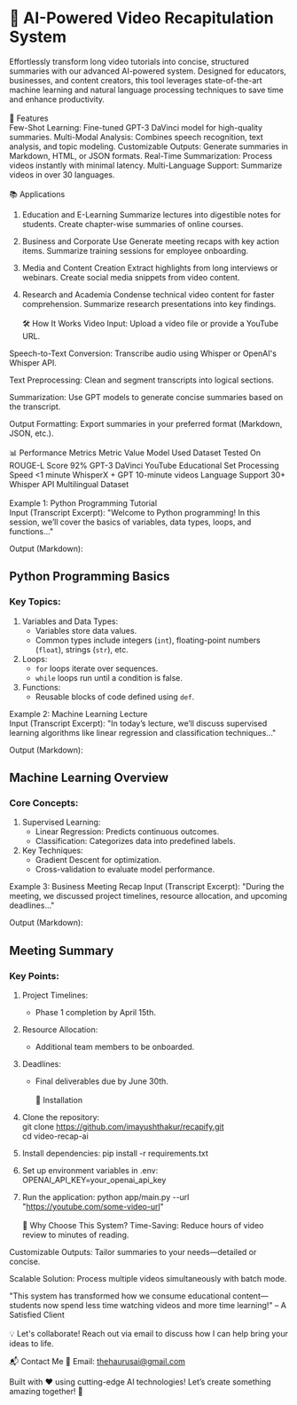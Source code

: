 <h1>🎥 AI-Powered Video Recapitulation System</h1>
Effortlessly transform long video tutorials into concise, structured summaries with our advanced AI-powered system. Designed for educators, businesses, and content creators, this tool leverages state-of-the-art machine learning and natural language processing techniques to save time and enhance productivity.
<br><br>
🚀 Features
<br>
Few-Shot Learning: Fine-tuned GPT-3 DaVinci model for high-quality summaries.
Multi-Modal Analysis: Combines speech recognition, text analysis, and topic modeling.
Customizable Outputs: Generate summaries in Markdown, HTML, or JSON formats.
Real-Time Summarization: Process videos instantly with minimal latency.
Multi-Language Support: Summarize videos in over 30 languages.
<br><br>
📚 Applications

1. Education and E-Learning
   Summarize lectures into digestible notes for students.
   Create chapter-wise summaries of online courses.

2. Business and Corporate Use
   Generate meeting recaps with key action items.
   Summarize training sessions for employee onboarding.

3. Media and Content Creation
   Extract highlights from long interviews or webinars.
   Create social media snippets from video content.

4. Research and Academia
   Condense technical video content for faster comprehension.
   Summarize research presentations into key findings.
<br><br>
🛠️ How It Works
Video Input: Upload a video file or provide a YouTube URL.

Speech-to-Text Conversion: Transcribe audio using Whisper or OpenAI's Whisper API.

Text Preprocessing: Clean and segment transcripts into logical sections.

Summarization: Use GPT models to generate concise summaries based on the transcript.

Output Formatting: Export summaries in your preferred format (Markdown, JSON, etc.).
<br><br>
📊 Performance Metrics
Metric Value Model Used Dataset Tested On
ROUGE-L Score 92% GPT-3 DaVinci YouTube Educational Set
Processing Speed <1 minute WhisperX + GPT 10-minute videos
Language Support 30+ Whisper API Multilingual Dataset
<br><br>
Example 1: Python Programming Tutorial
<br>
Input (Transcript Excerpt):
"Welcome to Python programming! In this session, we’ll cover the basics of variables, data types, loops, and functions..."

Output (Markdown):

## Python Programming Basics

### Key Topics:

1. Variables and Data Types:
   - Variables store data values.
   - Common types include integers (`int`), floating-point numbers (`float`), strings (`str`), etc.
2. Loops:
   - `for` loops iterate over sequences.
   - `while` loops run until a condition is false.
3. Functions:
   - Reusable blocks of code defined using `def`.

Example 2: Machine Learning Lecture
<br>
Input (Transcript Excerpt):
"In today’s lecture, we’ll discuss supervised learning algorithms like linear regression and classification techniques..."

Output (Markdown):

## Machine Learning Overview

### Core Concepts:

1. Supervised Learning:
   - Linear Regression: Predicts continuous outcomes.
   - Classification: Categorizes data into predefined labels.
2. Key Techniques:
   - Gradient Descent for optimization.
   - Cross-validation to evaluate model performance.

Example 3: Business Meeting Recap
Input (Transcript Excerpt):
"During the meeting, we discussed project timelines, resource allocation, and upcoming deadlines..."

Output (Markdown):

## Meeting Summary

### Key Points:

1. Project Timelines:
   - Phase 1 completion by April 15th.
2. Resource Allocation:
   - Additional team members to be onboarded.
3. Deadlines:
   - Final deliverables due by June 30th.
<br><br>
🔧 Installation

1. Clone the repository:
   <br>
   git clone https://github.com/imayushthakur/recapify.git
   <br>
   cd video-recap-ai

3. Install dependencies:
   pip install -r requirements.txt

4. Set up environment variables in .env:
   OPENAI_API_KEY=your_openai_api_key

5. Run the application:
   python app/main.py --url "https://youtube.com/some-video-url"
<br><br>
🌟 Why Choose This System?
Time-Saving: Reduce hours of video review to minutes of reading.

Customizable Outputs: Tailor summaries to your needs—detailed or concise.

Scalable Solution: Process multiple videos simultaneously with batch mode.

"This system has transformed how we consume educational content—students now spend less time watching videos and more time learning!" – A Satisfied Client
<br><br>
💡 Let's collaborate! Reach out via email to discuss how I can help bring your ideas to life.

📬 Contact Me 📧 Email: thehaurusai@gmail.com

Built with ❤️ using cutting-edge AI technologies! Let’s create something amazing together! 🚀

